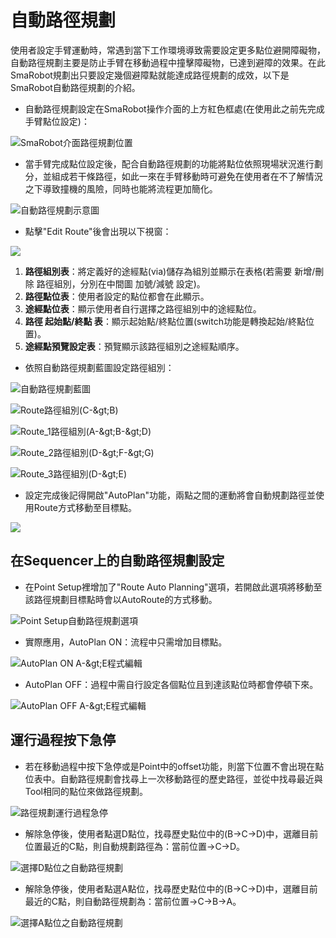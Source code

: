 # 自動路徑規劃

使用者設定手臂運動時，常遇到當下工作環境導致需要設定更多點位避開障礙物，自動路徑規劃主要是防止手臂在移動過程中撞擊障礙物，已達到避障的效果。在此SmaRobot規劃出只要設定幾個避障點就能達成路徑規劃的成效，以下是SmaRobot自動路徑規劃的介紹。

* 自動路徑規劃設定在SmaRobot操作介面的上方紅色框處\(在使用此之前先完成手臂點位設定\)：

![SmaRobot&#x4ECB;&#x9762;&#x8DEF;&#x5F91;&#x898F;&#x5283;&#x4F4D;&#x7F6E;](../.gitbook/assets/25.jpg)

* 當手臂完成點位設定後，配合自動路徑規劃的功能將點位依照現場狀況進行劃分，並組成若干條路徑，如此一來在手臂移動時可避免在使用者在不了解情況之下導致撞機的風險，同時也能將流程更加簡化。

![&#x81EA;&#x52D5;&#x8DEF;&#x5F91;&#x898F;&#x5283;&#x793A;&#x610F;&#x5716;](../.gitbook/assets/26.jpg)

* 點擊"Edit Route"後會出現以下視窗：

![](../.gitbook/assets/28-1.JPG)

1. **路徑組別表**：將定義好的途經點\(via\)儲存為組別並顯示在表格\(若需要 新增/刪除 路徑組別，分別在中間圖 加號/減號 設定\)。
2. **路徑點位表**：使用者設定的點位都會在此顯示。
3. **途經點位表**：顯示使用者自行選擇之路徑組別中的途經點位。
4. **路徑 起始點/終點 表**：顯示起始點/終點位置\(switch功能是轉換起始/終點位置\)。
5. **途經點預覽設定表**：預覽顯示該路徑組別之途經點順序。

* 依照自動路徑規劃藍圖設定路徑組別：

![&#x81EA;&#x52D5;&#x8DEF;&#x5F91;&#x898F;&#x5283;&#x85CD;&#x5716;](../.gitbook/assets/lu-jing-gui-hua-lan-tu.jpg)

![Route&#x8DEF;&#x5F91;&#x7D44;&#x5225;\(C-&amp;gt;B\)](../.gitbook/assets/lu-jing-gui-hua-1.JPG)

![Route\_1&#x8DEF;&#x5F91;&#x7D44;&#x5225;\(A-&amp;gt;B-&amp;gt;D\)](../.gitbook/assets/lu-jing-gui-hua-2.JPG)

![Route\_2&#x8DEF;&#x5F91;&#x7D44;&#x5225;\(D-&amp;gt;F-&amp;gt;G\)](../.gitbook/assets/lu-jing-gui-hua-3.JPG)

![Route\_3&#x8DEF;&#x5F91;&#x7D44;&#x5225;\(D-&amp;gt;E\)](../.gitbook/assets/lu-jing-gui-hua-4.JPG)

* 設定完成後記得開啟"AutoPlan"功能，兩點之間的運動將會自動規劃路徑並使用Route方式移動至目標點。

![](../.gitbook/assets/29.jpg)

## 在Sequencer上的自動路徑規劃設定

* 在Point Setup裡增加了"Route Auto Planning"選項，若開啟此選項將移動至該路徑規劃目標點時會以AutoRoute的方式移動。

![Point Setup&#x81EA;&#x52D5;&#x8DEF;&#x5F91;&#x898F;&#x5283;&#x9078;&#x9805;](../.gitbook/assets/seqautoroute.jpg)

* 實際應用，AutoPlan ON：流程中只需增加目標點。

![AutoPlan ON  A-&amp;gt;E&#x7A0B;&#x5F0F;&#x7DE8;&#x8F2F;](../.gitbook/assets/kai-qi-zi-dong-lu-jing-gui-hua.JPG)

* AutoPlan OFF：過程中需自行設定各個點位且到達該點位時都會停頓下來。

![AutoPlan OFF  A-&amp;gt;E&#x7A0B;&#x5F0F;&#x7DE8;&#x8F2F;](../.gitbook/assets/wei-kai-qi-zi-dong-lu-jing-gui-hua-lu-xian.JPG)

## 運行過程按下急停

* 若在移動過程中按下急停或是Point中的offset功能，則當下位置不會出現在點位表中。自動路徑規劃會找尋上一次移動路徑的歷史路徑，並從中找尋最近與Tool相同的點位來做路徑規劃。

![&#x8DEF;&#x5F91;&#x898F;&#x5283;&#x904B;&#x884C;&#x904E;&#x7A0B;&#x6025;&#x505C;](../.gitbook/assets/lu-jing-gui-hua-ji-ting-1.jpg)

* 解除急停後，使用者點選D點位，找尋歷史點位中的\(B-&gt;C-&gt;D\)中，選離目前位置最近的C點，則自動規劃路徑為：當前位置-&gt;C-&gt;D。

![&#x9078;&#x64C7;D&#x9EDE;&#x4F4D;&#x4E4B;&#x81EA;&#x52D5;&#x8DEF;&#x5F91;&#x898F;&#x5283;](../.gitbook/assets/lu-jing-gui-hua-ji-ting-2.jpg)

* 解除急停後，使用者點選A點位，找尋歷史點位中的\(B-&gt;C-&gt;D\)中，選離目前最近的C點，則自動路徑規劃為：當前位置-&gt;C-&gt;B-&gt;A。

![&#x9078;&#x64C7;A&#x9EDE;&#x4F4D;&#x4E4B;&#x81EA;&#x52D5;&#x8DEF;&#x5F91;&#x898F;&#x5283;](../.gitbook/assets/lu-jing-gui-hua-ji-ting-3.jpg)

